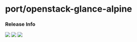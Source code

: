 # port/openstack-glance-alpine

### Release Info
[![](https://images.microbadger.com/badges/version/port/openstack-glance-alpine.svg)](http://microbadger.com/images/port/openstack-glance-alpine "Image info @ microbadger.com")
[![](https://images.microbadger.com/badges/image/port/openstack-glance-alpine.svg)](http://microbadger.com/images/port/openstack-glance-alpine "Image info @ microbadger.com")
[![](https://images.microbadger.com/badges/commit/port/openstack-glance-alpine.svg)](http://microbadger.com/images/port/openstack-glance-alpine "Image info @ microbadger.com")
